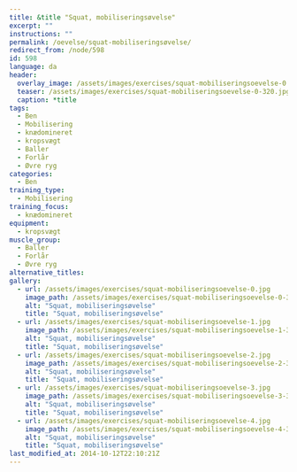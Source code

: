 ```yaml
---
title: &title "Squat, mobiliseringsøvelse"
excerpt: ""
instructions: ""
permalink: /oevelse/squat-mobiliseringsøvelse/
redirect_from: /node/598
id: 598
language: da
header:
  overlay_image: /assets/images/exercises/squat-mobiliseringsoevelse-0.jpg
  teaser: /assets/images/exercises/squat-mobiliseringsoevelse-0-320.jpg
  caption: *title
tags:
  - Ben
  - Mobilisering
  - knædomineret
  - kropsvægt
  - Baller
  - Forlår
  - Øvre ryg
categories:
  - Ben
training_type: 
  - Mobilisering
training_focus: 
  - knædomineret
equipment:
  - kropsvægt
muscle_group:
  - Baller
  - Forlår
  - Øvre ryg
alternative_titles:
gallery:
  - url: /assets/images/exercises/squat-mobiliseringsoevelse-0.jpg
    image_path: /assets/images/exercises/squat-mobiliseringsoevelse-0-320.jpg
    alt: "Squat, mobiliseringsøvelse"
    title: "Squat, mobiliseringsøvelse"
  - url: /assets/images/exercises/squat-mobiliseringsoevelse-1.jpg
    image_path: /assets/images/exercises/squat-mobiliseringsoevelse-1-320.jpg
    alt: "Squat, mobiliseringsøvelse"
    title: "Squat, mobiliseringsøvelse"
  - url: /assets/images/exercises/squat-mobiliseringsoevelse-2.jpg
    image_path: /assets/images/exercises/squat-mobiliseringsoevelse-2-320.jpg
    alt: "Squat, mobiliseringsøvelse"
    title: "Squat, mobiliseringsøvelse"
  - url: /assets/images/exercises/squat-mobiliseringsoevelse-3.jpg
    image_path: /assets/images/exercises/squat-mobiliseringsoevelse-3-320.jpg
    alt: "Squat, mobiliseringsøvelse"
    title: "Squat, mobiliseringsøvelse"
  - url: /assets/images/exercises/squat-mobiliseringsoevelse-4.jpg
    image_path: /assets/images/exercises/squat-mobiliseringsoevelse-4-320.jpg
    alt: "Squat, mobiliseringsøvelse"
    title: "Squat, mobiliseringsøvelse"
last_modified_at: 2014-10-12T22:10:21Z
---
```



